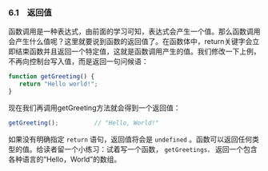 ### 6.1　返回值

函数调用是一种表达式，由前面的学习可知，表达式会产生一个值。那么函数调用会产生什么值呢？这里就要说到函数的返回值了。在函数体中，return关键字会立即结束函数并且返回一个特定值，这就是函数调用产生的值。我们修改一下上例，不再向控制台写入值，而是返回一句问候语：

```javascript
function getGreeting() {
   return "Hello world!";
} 
```

现在我们再调用getGreeting方法就会得到一个返回值：

```javascript
getGreeting();          // "Hello, World!"
```

如果没有明确指定 `return` 语句，返回值将会是 `undefined` 。函数可以返回任何类型的值。给读者留一个小练习：试着写一个函数， `getGreetings，` 返回一个包含各种语言的“Hello，World”的数组。

